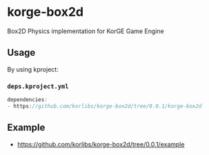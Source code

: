 # korge-box2d

Box2D Physics implementation for KorGE Game Engine

## Usage

By using kproject:

### `deps.kproject.yml`

```kotlin
dependencies:
- https://github.com/korlibs/korge-box2d/tree/0.0.1/korge-box2d
```

## Example

* <https://github.com/korlibs/korge-box2d/tree/0.0.1/example>

